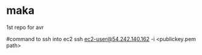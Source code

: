 # maka
1st repo for avr

#command to ssh into ec2
ssh ec2-user@54.242.140.162 -i <publickey.pem path>
